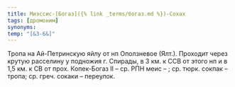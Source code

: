 ```yaml
---
title: Миэссис-[Богаз]({% link _terms/богаз.md %})-Сохах
tags: [дромоним]
synonyms:
temp: "[&З-6&]"
---
```


Тропа на Ай-Петринскую яйлу от нп Оползневое (Ялт.). Проходит через крутую
расселину у подножия г. Спирады, в 3 км. к ССВ от этого нп и в 1,5 км. к СВ от
прох. Копек-Богаз II – ср. РПН меис – ; ср. тюрк. сокпак – тропа; ср. греч.
сокаки – переулок.
